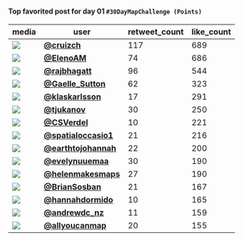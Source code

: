 #### Top favorited post for day 01 `#30DayMapChallenge (Points)`
| media                                                            | user                                                                                   |   retweet_count |   like_count |
|------------------------------------------------------------------|----------------------------------------------------------------------------------------|-----------------|--------------|
| ![](https://pbs.twimg.com/media/FDHntHTVEAAGUdY.jpg)             | **[@cruizch](https://twitter.com/cruizch/status/1455199110315720704)**                 |             117 |          689 |
| ![](https://pbs.twimg.com/media/FDJINIAXMAU-kM_.jpg)             | **[@ElenoAM](https://twitter.com/ElenoAM/status/1455305113908785152)**                 |              74 |          686 |
| ![](https://pbs.twimg.com/media/FDHsgsgVcAEisKw.jpg)             | **[@rajbhagatt](https://twitter.com/rajbhagatt/status/1455205225376018437)**           |              96 |          544 |
| ![](https://pbs.twimg.com/media/FC88GI_WQAcMCzU.jpg)             | **[@Gaelle_Sutton](https://twitter.com/Gaelle_Sutton/status/1455073119094202371)**     |              62 |          323 |
| ![](https://pbs.twimg.com/media/FCtGfeuX0AYtI5l.jpg)             | **[@klaskarlsson](https://twitter.com/klaskarlsson/status/1455069092520497155)**       |              17 |          291 |
| ![](https://pbs.twimg.com/media/FDF-rokXIAYvfcD.jpg)             | **[@tjukanov](https://twitter.com/tjukanov/status/1455083977564360711)**               |              30 |          250 |
| ![](https://pbs.twimg.com/media/FDGe7p3UYAM68Y-.jpg)             | **[@CSVerdel](https://twitter.com/CSVerdel/status/1455118916456370180)**               |              10 |          221 |
| ![](https://pbs.twimg.com/media/FDIwcHoWQAUN9z8.jpg)             | **[@spatialoccasio1](https://twitter.com/spatialoccasio1/status/1455279757512347648)** |              21 |          216 |
| ![](https://pbs.twimg.com/media/FDGd9ybUcAIuuQz.jpg)             | **[@earthtojohannah](https://twitter.com/earthtojohannah/status/1455117844346146816)** |              22 |          200 |
| ![](https://pbs.twimg.com/media/FDF9D5WWEAMdcQ-.jpg)             | **[@evelynuuemaa](https://twitter.com/evelynuuemaa/status/1455082523055296516)**       |              30 |          190 |
| ![](https://pbs.twimg.com/tweet_video_thumb/FDHdcHkWYAIKf7o.jpg) | **[@helenmakesmaps](https://twitter.com/helenmakesmaps/status/1455188335153106952)**   |              27 |          190 |
| ![](https://pbs.twimg.com/media/FDGj0TQWYAEh0bQ.jpg)             | **[@BrianSosban](https://twitter.com/BrianSosban/status/1455124320091508736)**         |              21 |          167 |
| ![](https://pbs.twimg.com/media/FDGh1k0UcAAdpTY.jpg)             | **[@hannahdormido](https://twitter.com/hannahdormido/status/1455122630026035205)**     |              10 |          165 |
| ![](https://pbs.twimg.com/media/FDFSwUVVEAEVaaN.jpg)             | **[@andrewdc_nz](https://twitter.com/andrewdc_nz/status/1455035298878943242)**         |              11 |          159 |
| ![](https://pbs.twimg.com/tweet_video_thumb/FDHa4cWWUAcTf9r.jpg) | **[@allyoucanmap](https://twitter.com/allyoucanmap/status/1455186510496608257)**       |              20 |          155 |
 
